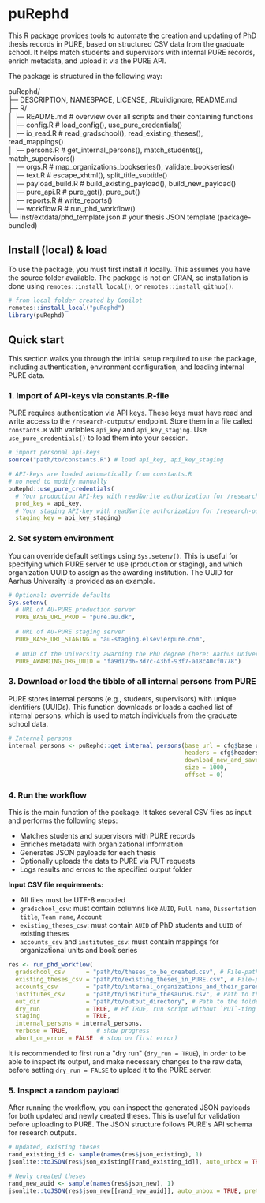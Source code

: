 # puRephd

This R package provides tools to automate the creation and updating of PhD thesis records in PURE, based on structured CSV data from the graduate school. It helps match students and supervisors with internal PURE records, enrich metadata, and upload it via the PURE API.

The package is structured in the following way:

puRephd/  
├─ DESCRIPTION, NAMESPACE, LICENSE, .Rbuildignore, README.md  
├─ R/  
│  ├─ README.md                    # overview over all scripts and their containing functions  
│  ├─ config.R                     # load_config(), use_pure_credentials()  
│  ├─ io_read.R                    # read_gradschool(), read_existing_theses(), read_mappings()  
│  ├─ persons.R                    # get_internal_persons(), match_students(), match_supervisors()  
│  ├─ orgs.R                       # map_organizations_bookseries(), validate_bookseries()  
│  ├─ text.R                       # escape_xhtml(), split_title_subtitle()  
│  ├─ payload_build.R              # build_existing_payload(), build_new_payload()  
│  ├─ pure_api.R                   # pure_get(), pure_put()  
│  ├─ reports.R                    # write_reports()  
│  └─ workflow.R                   # run_phd_workflow()  
└─ inst/extdata/phd_template.json  # your thesis JSON template (package-bundled)  


## Install (local) & load

To use the package, you must first install it locally. This assumes you have the source folder available. The package is not on CRAN, so installation is done using `remotes::install_local()`, or `remotes::install_github()`.

```r
# from local folder created by Copilot
remotes::install_local("puRephd")
library(puRephd)
```


## Quick start

This section walks you through the initial setup required to use the package, including authentication, environment configuration, and loading internal PURE data.

### 1. Import of API-keys via constants.R-file

PURE requires authentication via API keys. These keys must have read and write access to the `/research-outputs/` endpoint. Store them in a file called `constants.R` with variables `api_key` and `api_key_staging`. Use `use_pure_credentials()` to load them into your session.

```r
# import personal api-keys
source("path/to/constants.R") # load api_key, api_key_staging

# API-keys are loaded automatically from constants.R
# no need to modify manually
puRephd::use_pure_credentials(
  # Your production API-key with read&write authorization for /research-outputs/
  prod_key = api_key, 
  # Your staging API-key with read&write authorization for /research-outputs/
  staging_key = api_key_staging)
```

### 2. Set system environment

You can override default settings using `Sys.setenv()`. This is useful for specifying which PURE server to use (production or staging), and which organization UUID to assign as the awarding institution. The UUID for Aarhus University is provided as an example.

```r
# Optional: override defaults
Sys.setenv(
  # URL of AU-PURE production server
  PURE_BASE_URL_PROD = "pure.au.dk", 
  
  # URL of AU-PURE staging server
  PURE_BASE_URL_STAGING = "au-staging.elsevierpure.com", 
  
  # UUID of the University awarding the PhD degree (here: Aarhus University, AU)
  PURE_AWARDING_ORG_UUID = "fa9d17d6-3d7c-43bf-93f7-a18c40cf0778") 
```

### 3. Download or load the tibble of all internal persons from PURE

PURE stores internal persons (e.g., students, supervisors) with unique identifiers (UUIDs). This function downloads or loads a cached list of internal persons, which is used to match individuals from the graduate school data.

```r
# Internal persons
internal_persons <- puRephd::get_internal_persons(base_url = cfg$base_url, 
                                                  headers = cfg$headers, 
                                                  download_new_and_save = FALSE, # set to false, if you've run it with TRUE before and the .RDS-file exists in your ./1_data/ folder
                                                  size = 1000,
                                                  offset = 0)
```
### 4. Run the workflow

This is the main function of the package. It takes several CSV files as input and performs the following steps:

- Matches students and supervisors with PURE records
- Enriches metadata with organizational information
- Generates JSON payloads for each thesis
- Optionally uploads the data to PURE via PUT requests
- Logs results and errors to the specified output folder

**Input CSV file requirements:**

- All files must be UTF-8 encoded
- `gradschool_csv`: must contain columns like `AUID`, `Full name`, `Dissertation title`, `Team name`, `Account`
- `existing_theses_csv`: must contain `AUID` of PhD students and `UUID` of existing theses
- `accounts_csv` and `institutes_csv`: must contain mappings for organizational units and book series

```r
res <- run_phd_workflow(
  gradschool_csv      = "path/to/theses_to_be_created.csv", # File-path to the .csv file (UTF-8 encoded) provided by the graduate school with all newly awarded PhD titles.
  existing_theses_csv = "path/to/existing_theses_in_PURE.csv", # File-path to the .csv file from a PURE-report listing all existing PhD theses in PURE together with their UUIDs.
  accounts_csv        = "path/to/internal_organizations_and_their_parents.csv", # Path to CSV-file linking internal organizations and their parent organizations.
  institutes_csv      = "path/to/institute_thesaurus.csv", # Path to thesaurus file linking internal organizations with organization names as provided by the graduate school.
  out_dir             = "path/to/output_directory", # Path to the folder, where the logging-files, etc. of this project should be stored. Will be created, if non-existing.
  dry_run             = TRUE, # Ff TRUE, run script without `PUT`-ting theses to PURE.
  staging             = TRUE,
  internal_persons = internal_persons,
  verbose = TRUE,        # show progress
  abort_on_error = FALSE  # stop on first error)
```

It is recommended to first run a "dry run" (`dry_run = TRUE`), in order to be able to inspect its output, and make necessary changes to the raw data, before setting `dry_run = FALSE` to upload it to the PURE server.

### 5. Inspect a random payload


After running the workflow, you can inspect the generated JSON payloads for both updated and newly created theses. This is useful for validation before uploading to PURE. The JSON structure follows PURE's API schema for research outputs.

```r
# Updated, existing theses
rand_existing_id <- sample(names(res$json_existing), 1)
jsonlite::toJSON(res$json_existing[[rand_existing_id]], auto_unbox = TRUE, pretty = TRUE)

# Newly created theses
rand_new_auid <- sample(names(res$json_new), 1)
jsonlite::toJSON(res$json_new[[rand_new_auid]], auto_unbox = TRUE, pretty = TRUE)

```




